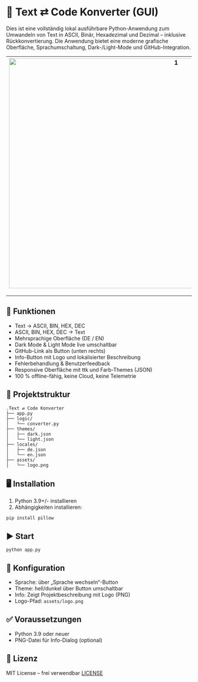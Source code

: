 # 🧠 Text ⇄ Code Konverter (GUI)

Dies ist eine vollständig lokal ausführbare Python-Anwendung zum Umwandeln von Text in ASCII, Binär, Hexadezimal und Dezimal – inklusive Rückkonvertierung. Die Anwendung bietet eine moderne grafische Oberfläche, Sprachumschaltung, Dark-/Light-Mode und GitHub-Integration.

| <img width="891" height="623" alt="1" src="https://github.com/user-attachments/assets/96c8e451-4080-4e8d-be18-c8ef6326982d" /> | <img width="889" height="622" alt="2" src="https://github.com/user-attachments/assets/91157899-261c-4766-acac-8ca2e634d890" /> |
|---|---|

---

## 🚀 Funktionen

- Text → ASCII, BIN, HEX, DEC
- ASCII, BIN, HEX, DEC → Text
- Mehrsprachige Oberfläche (DE / EN)
- Dark Mode & Light Mode live umschaltbar
- GitHub-Link als Button (unten rechts)
- Info-Button mit Logo und lokalisierter Beschreibung
- Fehlerbehandlung & Benutzerfeedback
- Responsive Oberfläche mit ttk und Farb-Themes (JSON)
- 100 % offline-fähig, keine Cloud, keine Telemetrie

## 📁 Projektstruktur

```yarn
.Text ⇄ Code Konverter
├── app.py
├── logic/
│   └── converter.py
├── themes/
│   ├── dark.json
│   └── light.json
├── locales/
│   ├── de.json
│   └── en.json
├── assets/
│   └── logo.png
```

## 🖥️ Installation

1. Python 3.9+/- installieren
2. Abhängigkeiten installieren:

```yarn
pip install pillow
```

## ▶️ Start

```yarn
python app.py
```

## 📝 Konfiguration

- Sprache: über „Sprache wechseln“-Button
- Theme: hell/dunkel über Button umschaltbar
- Info: Zeigt Projektbeschreibung mit Logo (PNG)
- Logo-Pfad: `assets/logo.png`

## ✅ Voraussetzungen

- Python 3.9 oder neuer
- PNG-Datei für Info-Dialog (optional)

## 🪪 Lizenz

MIT License – frei verwendbar
[LICENSE](LICENSE)
